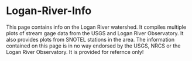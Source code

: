 # Logan-River-Info
This page contains info on the Logan River watershed. It compiles multiple plots of stream gage data from the USGS and Logan River Observatory. It also provides plots from SNOTEL stations in the area. The information contained on this page is in no way endorsed by the USGS, NRCS or the Logan River Observatory. It is provided for refernce only!
